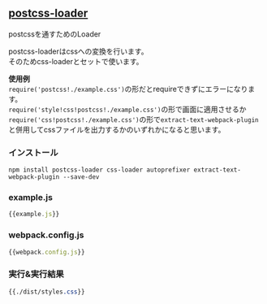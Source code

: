 ## [postcss-loader]()
postcssを通すためのLoader

postcss-loaderはcssへの変換を行います。  
そのためcss-loaderとセットで使います。  

**使用例**  
`require('postcss!./example.css')`の形だとrequireできずにエラーになります。  
`require('style!css!postcss!./example.css')`の形で画面に適用させるか  
`require('css!postcss!./example.css')`の形で`extract-text-webpack-plugin`と併用してcssファイルを出力するかのいずれかになると思います。

### インストール

```console
npm install postcss-loader css-loader autoprefixer extract-text-webpack-plugin --save-dev
```

### example.js

```javascript:example.js
{{example.js}}
```

### webpack.config.js

```javascript:webpack.config.js
{{webpack.config.js}}
```

### 実行&実行結果

```css:styles.css
{{./dist/styles.css}}
```